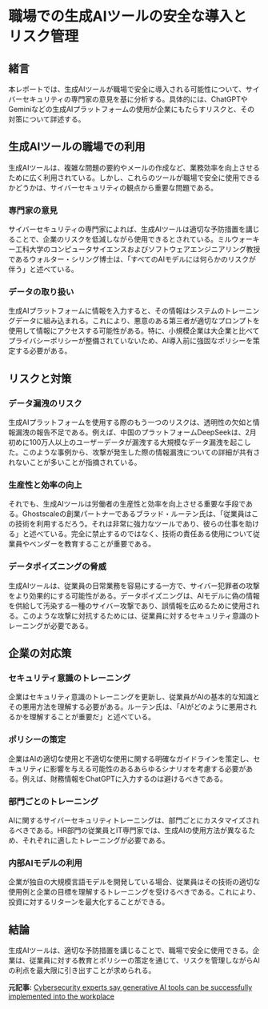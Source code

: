 # 職場での生成AIツールの安全な導入とリスク管理

## 緒言

本レポートでは、生成AIツールが職場で安全に導入される可能性について、サイバーセキュリティの専門家の意見を基に分析する。具体的には、ChatGPTやGeminiなどの生成AIプラットフォームの使用が企業にもたらすリスクと、その対策について詳述する。

## 生成AIツールの職場での利用

生成AIツールは、複雑な問題の要約やメールの作成など、業務効率を向上させるために広く利用されている。しかし、これらのツールが職場で安全に使用できるかどうかは、サイバーセキュリティの観点から重要な問題である。

### 専門家の意見

サイバーセキュリティの専門家によれば、生成AIツールは適切な予防措置を講じることで、企業のリスクを低減しながら使用できるとされている。ミルウォーキー工科大学のコンピュータサイエンスおよびソフトウェアエンジニアリング教授であるウォルター・シリング博士は、「すべてのAIモデルには何らかのリスクが伴う」と述べている。

### データの取り扱い

生成AIプラットフォームに情報を入力すると、その情報はシステムのトレーニングデータに組み込まれる。これにより、悪意のある第三者が適切なプロンプトを使用して情報にアクセスする可能性がある。特に、小規模企業は大企業と比べてプライバシーポリシーが整備されていないため、AI導入前に強固なポリシーを策定する必要がある。

## リスクと対策

### データ漏洩のリスク

生成AIプラットフォームを使用する際のもう一つのリスクは、透明性の欠如と情報漏洩の報告不足である。例えば、中国のプラットフォームDeepSeekは、2月初めに100万人以上のユーザーデータが漏洩する大規模なデータ漏洩を起こした。このような事例から、攻撃が発生した際の情報漏洩についての詳細が共有されないことが多いことが指摘されている。

### 生産性と効率の向上

それでも、生成AIツールは労働者の生産性と効率を向上させる重要な手段である。Ghostscaleの創業パートナーであるブラッド・ルーテン氏は、「従業員はこの技術を利用するだろう。それは非常に強力なツールであり、彼らの仕事を助ける」と述べている。完全に禁止するのではなく、技術の責任ある使用について従業員やベンダーを教育することが重要である。

### データポイズニングの脅威

生成AIツールは、従業員の日常業務を容易にする一方で、サイバー犯罪者の攻撃をより効果的にする可能性がある。データポイズニングは、AIモデルに偽の情報を供給して汚染する一種のサイバー攻撃であり、誤情報を広めるために使用される。このような攻撃に対抗するためには、従業員に対するセキュリティ意識のトレーニングが必要である。

## 企業の対応策

### セキュリティ意識のトレーニング

企業はセキュリティ意識のトレーニングを更新し、従業員がAIの基本的な知識とその悪用方法を理解する必要がある。ルーテン氏は、「AIがどのように悪用されるかを理解することが重要だ」と述べている。

### ポリシーの策定

企業はAIの適切な使用と不適切な使用に関する明確なガイドラインを策定し、セキュリティに影響を与える可能性のあるあらゆるシナリオを考慮する必要がある。例えば、財務情報をChatGPTに入力するのは避けるべきである。

### 部門ごとのトレーニング

AIに関するサイバーセキュリティトレーニングは、部門ごとにカスタマイズされるべきである。HR部門の従業員とIT専門家では、生成AIの使用方法が異なるため、それぞれに適したトレーニングが必要である。

### 内部AIモデルの利用

企業が独自の大規模言語モデルを開発している場合、従業員はその技術の適切な使用例と企業の目標を理解するトレーニングを受けるべきである。これにより、投資に対するリターンを最大化することができる。

## 結論

生成AIツールは、適切な予防措置を講じることで、職場で安全に使用できる。企業は、従業員に対する教育とポリシーの策定を通じて、リスクを管理しながらAIの利点を最大限に引き出すことが求められる。

**元記事:** [Cybersecurity experts say generative AI tools can be successfully implemented into the workplace](https://biztimes.com/cybersecurity-experts-say-generative-ai-tools-can-be-successfully-implemented-into-the-workplace/)